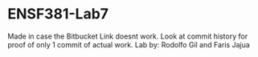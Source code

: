 # ENSF381-Lab7
Made in case the Bitbucket Link doesnt work. 
Look at commit history for proof of only 1 commit
of actual work.
Lab by: Rodolfo Gil and Faris Jajua
